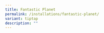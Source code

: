 ```yaml
---
title: Fantastic Planet
permalink: /installations/fantastic-planet/
variant: tiptap
description: ""
---
```

